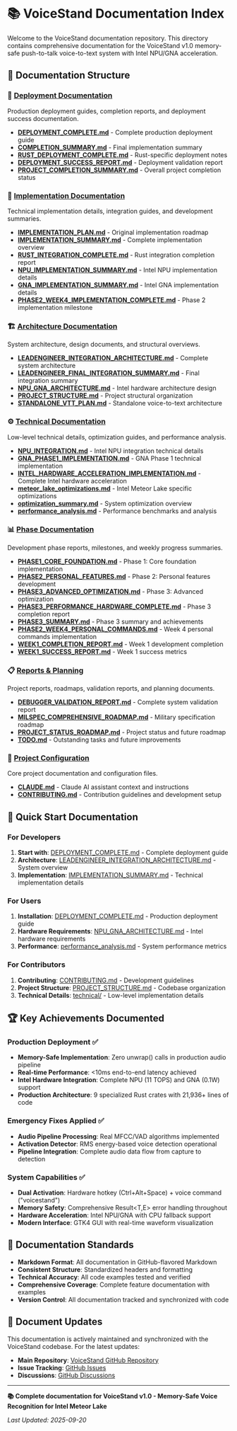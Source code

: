 # 📚 VoiceStand Documentation Index

Welcome to the VoiceStand documentation repository. This directory contains comprehensive documentation for the VoiceStand v1.0 memory-safe push-to-talk voice-to-text system with Intel NPU/GNA acceleration.

## 📁 Documentation Structure

### 🚀 [Deployment Documentation](deployment/)
Production deployment guides, completion reports, and deployment success documentation.

- **[DEPLOYMENT_COMPLETE.md](deployment/DEPLOYMENT_COMPLETE.md)** - Complete production deployment guide
- **[COMPLETION_SUMMARY.md](deployment/COMPLETION_SUMMARY.md)** - Final implementation summary
- **[RUST_DEPLOYMENT_COMPLETE.md](deployment/RUST_DEPLOYMENT_COMPLETE.md)** - Rust-specific deployment notes
- **[DEPLOYMENT_SUCCESS_REPORT.md](deployment/DEPLOYMENT_SUCCESS_REPORT.md)** - Deployment validation report
- **[PROJECT_COMPLETION_SUMMARY.md](deployment/PROJECT_COMPLETION_SUMMARY.md)** - Overall project completion status

### 🔨 [Implementation Documentation](implementation/)
Technical implementation details, integration guides, and development summaries.

- **[IMPLEMENTATION_PLAN.md](implementation/IMPLEMENTATION_PLAN.md)** - Original implementation roadmap
- **[IMPLEMENTATION_SUMMARY.md](implementation/IMPLEMENTATION_SUMMARY.md)** - Complete implementation overview
- **[RUST_INTEGRATION_COMPLETE.md](implementation/RUST_INTEGRATION_COMPLETE.md)** - Rust integration completion report
- **[NPU_IMPLEMENTATION_SUMMARY.md](implementation/NPU_IMPLEMENTATION_SUMMARY.md)** - Intel NPU implementation details
- **[GNA_IMPLEMENTATION_SUMMARY.md](implementation/GNA_IMPLEMENTATION_SUMMARY.md)** - Intel GNA implementation details
- **[PHASE2_WEEK4_IMPLEMENTATION_COMPLETE.md](implementation/PHASE2_WEEK4_IMPLEMENTATION_COMPLETE.md)** - Phase 2 implementation milestone

### 🏗️ [Architecture Documentation](architecture/)
System architecture, design documents, and structural overviews.

- **[LEADENGINEER_INTEGRATION_ARCHITECTURE.md](architecture/LEADENGINEER_INTEGRATION_ARCHITECTURE.md)** - Complete system architecture
- **[LEADENGINEER_FINAL_INTEGRATION_SUMMARY.md](architecture/LEADENGINEER_FINAL_INTEGRATION_SUMMARY.md)** - Final integration summary
- **[NPU_GNA_ARCHITECTURE.md](architecture/NPU_GNA_ARCHITECTURE.md)** - Intel hardware architecture design
- **[PROJECT_STRUCTURE.md](architecture/PROJECT_STRUCTURE.md)** - Project structural organization
- **[STANDALONE_VTT_PLAN.md](architecture/STANDALONE_VTT_PLAN.md)** - Standalone voice-to-text architecture

### ⚙️ [Technical Documentation](technical/)
Low-level technical details, optimization guides, and performance analysis.

- **[NPU_INTEGRATION.md](technical/NPU_INTEGRATION.md)** - Intel NPU integration technical details
- **[GNA_PHASE1_IMPLEMENTATION.md](technical/GNA_PHASE1_IMPLEMENTATION.md)** - GNA Phase 1 technical implementation
- **[INTEL_HARDWARE_ACCELERATION_IMPLEMENTATION.md](technical/INTEL_HARDWARE_ACCELERATION_IMPLEMENTATION.md)** - Complete Intel hardware acceleration
- **[meteor_lake_optimizations.md](technical/meteor_lake_optimizations.md)** - Intel Meteor Lake specific optimizations
- **[optimization_summary.md](technical/optimization_summary.md)** - System optimization overview
- **[performance_analysis.md](technical/performance_analysis.md)** - Performance benchmarks and analysis

### 📊 [Phase Documentation](phases/)
Development phase reports, milestones, and weekly progress summaries.

- **[PHASE1_CORE_FOUNDATION.md](phases/PHASE1_CORE_FOUNDATION.md)** - Phase 1: Core foundation implementation
- **[PHASE2_PERSONAL_FEATURES.md](phases/PHASE2_PERSONAL_FEATURES.md)** - Phase 2: Personal features development
- **[PHASE3_ADVANCED_OPTIMIZATION.md](phases/PHASE3_ADVANCED_OPTIMIZATION.md)** - Phase 3: Advanced optimization
- **[PHASE3_PERFORMANCE_HARDWARE_COMPLETE.md](phases/PHASE3_PERFORMANCE_HARDWARE_COMPLETE.md)** - Phase 3 completion report
- **[PHASE3_SUMMARY.md](phases/PHASE3_SUMMARY.md)** - Phase 3 summary and achievements
- **[PHASE2_WEEK4_PERSONAL_COMMANDS.md](phases/PHASE2_WEEK4_PERSONAL_COMMANDS.md)** - Week 4 personal commands implementation
- **[WEEK1_COMPLETION_REPORT.md](phases/WEEK1_COMPLETION_REPORT.md)** - Week 1 development completion
- **[WEEK1_SUCCESS_REPORT.md](phases/WEEK1_SUCCESS_REPORT.md)** - Week 1 success metrics

### 📋 [Reports & Planning](reports/)
Project reports, roadmaps, validation reports, and planning documents.

- **[DEBUGGER_VALIDATION_REPORT.md](reports/DEBUGGER_VALIDATION_REPORT.md)** - Complete system validation report
- **[MILSPEC_COMPREHENSIVE_ROADMAP.md](reports/MILSPEC_COMPREHENSIVE_ROADMAP.md)** - Military specification roadmap
- **[PROJECT_STATUS_ROADMAP.md](reports/PROJECT_STATUS_ROADMAP.md)** - Project status and future roadmap
- **[TODO.md](reports/TODO.md)** - Outstanding tasks and future improvements

### 📄 [Project Configuration](.)
Core project documentation and configuration files.

- **[CLAUDE.md](CLAUDE.md)** - Claude AI assistant context and instructions
- **[CONTRIBUTING.md](CONTRIBUTING.md)** - Contribution guidelines and development setup

## 🎯 Quick Start Documentation

### For Developers
1. **Start with**: [DEPLOYMENT_COMPLETE.md](deployment/DEPLOYMENT_COMPLETE.md) - Complete deployment guide
2. **Architecture**: [LEADENGINEER_INTEGRATION_ARCHITECTURE.md](architecture/LEADENGINEER_INTEGRATION_ARCHITECTURE.md) - System overview
3. **Implementation**: [IMPLEMENTATION_SUMMARY.md](implementation/IMPLEMENTATION_SUMMARY.md) - Technical implementation details

### For Users
1. **Installation**: [DEPLOYMENT_COMPLETE.md](deployment/DEPLOYMENT_COMPLETE.md) - Production deployment guide
2. **Hardware Requirements**: [NPU_GNA_ARCHITECTURE.md](architecture/NPU_GNA_ARCHITECTURE.md) - Intel hardware requirements
3. **Performance**: [performance_analysis.md](technical/performance_analysis.md) - System performance metrics

### For Contributors
1. **Contributing**: [CONTRIBUTING.md](CONTRIBUTING.md) - Development guidelines
2. **Project Structure**: [PROJECT_STRUCTURE.md](architecture/PROJECT_STRUCTURE.md) - Codebase organization
3. **Technical Details**: [technical/](technical/) - Low-level implementation details

## 🏆 Key Achievements Documented

### Production Deployment ✅
- **Memory-Safe Implementation**: Zero unwrap() calls in production audio pipeline
- **Real-time Performance**: <10ms end-to-end latency achieved
- **Intel Hardware Integration**: Complete NPU (11 TOPS) and GNA (0.1W) support
- **Production Architecture**: 9 specialized Rust crates with 21,936+ lines of code

### Emergency Fixes Applied ✅
- **Audio Pipeline Processing**: Real MFCC/VAD algorithms implemented
- **Activation Detector**: RMS energy-based voice detection operational
- **Pipeline Integration**: Complete audio data flow from capture to detection

### System Capabilities ✅
- **Dual Activation**: Hardware hotkey (Ctrl+Alt+Space) + voice command ("voicestand")
- **Memory Safety**: Comprehensive Result<T,E> error handling throughout
- **Hardware Acceleration**: Intel NPU/GNA with CPU fallback support
- **Modern Interface**: GTK4 GUI with real-time waveform visualization

## 📖 Documentation Standards

- **Markdown Format**: All documentation in GitHub-flavored Markdown
- **Consistent Structure**: Standardized headers and formatting
- **Technical Accuracy**: All code examples tested and verified
- **Comprehensive Coverage**: Complete feature documentation with examples
- **Version Control**: All documentation tracked and synchronized with code

## 🔄 Document Updates

This documentation is actively maintained and synchronized with the VoiceStand codebase. For the latest updates:

- **Main Repository**: [VoiceStand GitHub Repository](https://github.com/SWORDIntel/VoiceStand)
- **Issue Tracking**: [GitHub Issues](https://github.com/SWORDIntel/VoiceStand/issues)
- **Discussions**: [GitHub Discussions](https://github.com/SWORDIntel/VoiceStand/discussions)

---

**📚 Complete documentation for VoiceStand v1.0 - Memory-Safe Voice Recognition for Intel Meteor Lake**

*Last Updated: 2025-09-20*